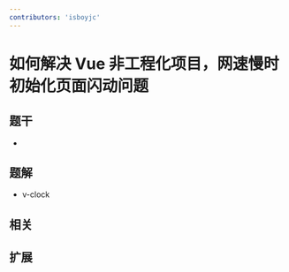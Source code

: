 ```yaml
---
contributors: 'isboyjc'
---
```


# 如何解决 Vue 非工程化项目，网速慢时初始化页面闪动问题


## 题干

- 



## 题解

<!-- ::: details 点我查看题解 -->

- v-clock

<!-- ::: -->



## 相关



## 扩展
